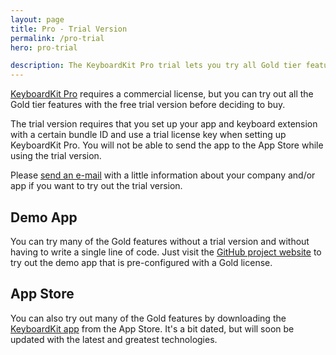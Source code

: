 ```yaml
---
layout: page
title: Pro - Trial Version
permalink: /pro-trial
hero: pro-trial

description: The KeyboardKit Pro trial lets you try all Gold tier features before purchasing.
---
```


[KeyboardKit Pro](/pro) requires a commercial license, but you can try out all the Gold tier features with the free trial version before deciding to buy.

The trial version requires that you set up your app and keyboard extension with a certain bundle ID and use a trial license key when setting up KeyboardKit Pro. You will not be able to send the app to the App Store while using the trial version.

Please [send an e-mail](mailto:{{site.email}}?subject=KeyboardKit%20Pro%20Trial%20Version) with a little information about your company and/or app if you want to try out the trial version.


## Demo App

You can try many of the Gold features without a trial version and without having to write a single line of code. Just visit the [GitHub project website]({{site.github_url_pro}}) to try out the demo app that is pre-configured with a Gold license.


## App Store

You can also try out many of the Gold features by downloading the [KeyboardKit app]({{site.appstore_url}}) from the App Store. It's a bit dated, but will soon be updated with the latest and greatest technologies.